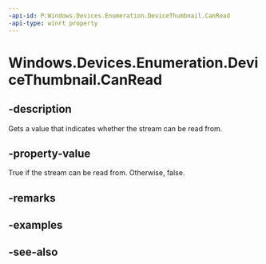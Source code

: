 ```yaml
---
-api-id: P:Windows.Devices.Enumeration.DeviceThumbnail.CanRead
-api-type: winrt property
---
```


<!-- Property syntax
public bool CanRead { get; }
-->

# Windows.Devices.Enumeration.DeviceThumbnail.CanRead

## -description
Gets a value that indicates whether the stream can be read from.

## -property-value
True if the stream can be read from. Otherwise, false.

## -remarks

## -examples

## -see-also
